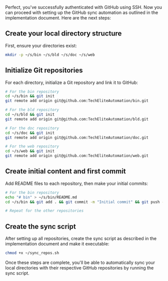 Perfect, you've successfully authenticated with GitHub using SSH. Now you can proceed with setting up the GitHub sync automation as outlined in the implementation document. Here are the next steps:

## Create your local directory structure
First, ensure your directories exist:

```bash
mkdir -p ~/s/bin ~/s/bld ~/s/doc ~/s/web
```

## Initialize Git repositories
For each directory, initialize a Git repository and link it to GitHub:

```bash
# For the bin repository
cd ~/s/bin && git init
git remote add origin git@github.com:TechEliteAutomation/bin.git

# For the bld repository
cd ~/s/bld && git init
git remote add origin git@github.com:TechEliteAutomation/bld.git

# For the doc repository
cd ~/s/doc && git init
git remote add origin git@github.com:TechEliteAutomation/doc.git

# For the web repository
cd ~/s/web && git init
git remote add origin git@github.com:TechEliteAutomation/web.git
```

## Create initial content and first commit
Add README files to each repository, then make your initial commits:

```bash
# For the bin repository
echo "# bin" > ~/s/bin/README.md
cd ~/s/bin && git add . && git commit -m "Initial commit" && git push -u origin main --force

# Repeat for the other repositories
```

## Create the sync script
After setting up all repositories, create the sync script as described in the implementation document and make it executable:

```bash
chmod +x ~/sync_repos.sh
```

Once these steps are complete, you'll be able to automatically sync your local directories with their respective GitHub repositories by running the sync script.
